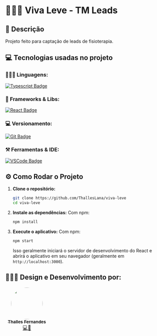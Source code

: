 # 🧑🏽‍💻 Viva Leve - TM Leads

## 📝 Descrição
Projeto feito para captação de leads de fisioterapia.

## 💻 Tecnologias usadas no projeto
### 👨🏻‍💻 Linguagens:
[![Typescript Badge](https://img.shields.io/badge/Typescript-0769AD?style=for-the-badge&logo=typescript&logoColor=white)](https://www.typescriptlang.org/)
### 🚀 Frameworks & Libs:
[![React Badge](https://img.shields.io/badge/React-20232A?style=for-the-badge&logo=react&logoColor=61DAFB)](https://react.dev/)
### 💻 Versionamento:
[![Git Badge](https://img.shields.io/badge/Git-F05032?style=for-the-badge&logo=git&logoColor=white)](https://git-scm.com)
### ⚒ Ferramentas & IDE:
[![VSCode Badge](http://img.shields.io/badge/VSCode-0078D4?style=for-the-badge&logo=vscode&logoColor=white)](https://www.jetbrains.com/pt-br/phpstorm/)

## ⚙️ Como Rodar o Projeto

1.  **Clone o repositório:**
    ```bash
    git clone https://github.com/ThallesLana/viva-leve
    cd viva-leve
    ```

2.  **Instale as dependências:**
    Com npm:
    ```bash
    npm install
    ```

3.  **Execute o aplicativo:**
    Com npm:
    ```bash
    npm start
    ```

    Isso geralmente iniciará o servidor de desenvolvimento do React e abrirá o aplicativo em seu navegador (geralmente em `http://localhost:3000`).


## 👨🏻‍💻 Design e Desenvolvimento por:
<table>
  <tr style="border: hidden;">
    <td style="vertical-align: center; text-align: center;"><a href="https://github.com/ThallesLana"><img src="https://avatars.githubusercontent.com/u/57325727?v=4" width="100px;" style="border-radius: 50%;" alt=""/><br /><sub><b>Thalles Fernandes</b></sub></a><br /><a href="https://github.com/ThallesLana" title="Thalles">💻🚀</a></td>
  </tr>
</table>

